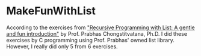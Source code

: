 # MakeFunWithList
According to the exercises from <a href="https://www.cp.eng.chula.ac.th/~piak/teaching/dsys/2017/rec-programming.htm" target="_blank">"Recursive Programming with List: A gentle and fun introduction"</a> by Prof. Prabhas Chongstitvatana, Ph.D. I did these exercises by C programming using Prof. Prabhas' owned list library.
However, I really did only 5 from 6 exercises.
